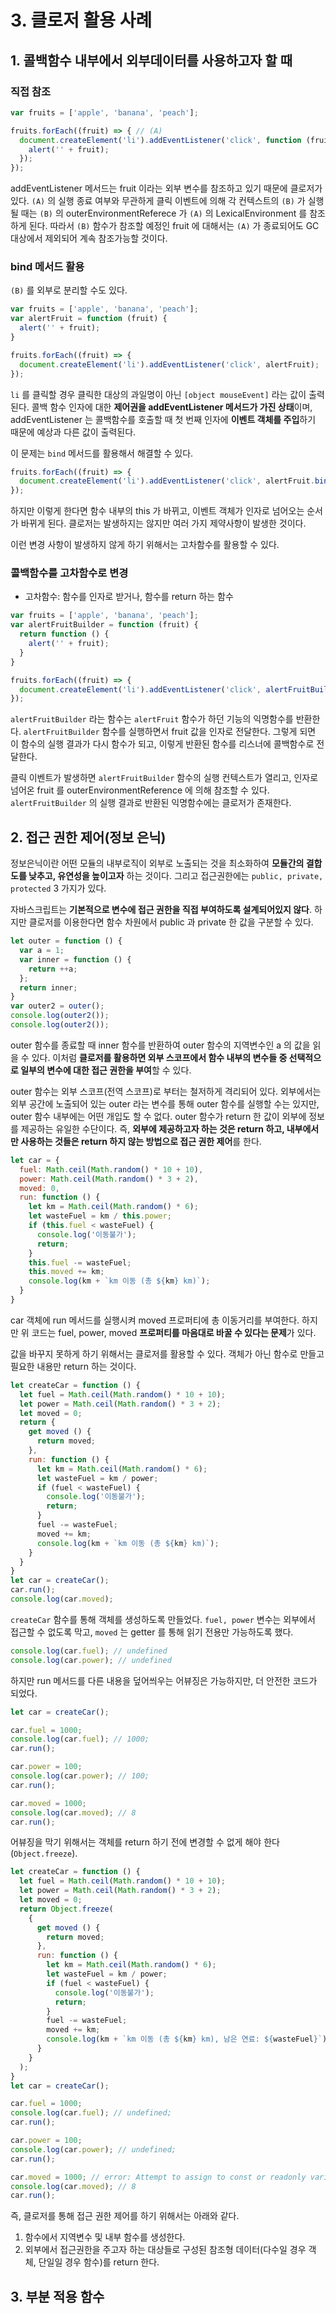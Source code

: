 # 3. 클로저 활용 사례

## 1. 콜백함수 내부에서 외부데이터를 사용하고자 할 때

### 직접 참조

```jsx
var fruits = ['apple', 'banana', 'peach'];

fruits.forEach((fruit) => { // (A)
  document.createElement('li').addEventListener('click', function (fruit) { // (B)
    alert('' + fruit);
  });
});
```

addEventListener 메서드는 fruit 이라는 외부 변수를 참조하고 있기 때문에 클로저가 있다. `(A)` 의 실행 종료 여부와 무관하게 클릭 이벤트에 의해 각 컨텍스트의 `(B)` 가 실행될 때는 `(B)` 의 outerEnvironmentReferece 가 `(A)` 의 LexicalEnvironment 를 참조하게 된다. 따라서 `(B)` 함수가 참조할 예정인 fruit 에 대해서는 `(A)` 가 종료되어도 GC 대상에서 제외되어 계속 참조가능할 것이다.

### bind 메서드 활용

`(B)` 를 외부로 분리할 수도 있다.

```jsx
var fruits = ['apple', 'banana', 'peach'];
var alertFruit = function (fruit) {
  alert('' + fruit);
}

fruits.forEach((fruit) => {
  document.createElement('li').addEventListener('click', alertFruit);
});
```

`li` 를 클릭할 경우 클릭한 대상의 과일명이 아닌 `[object mouseEvent]` 라는 값이 출력된다. 콜백 함수 인자에 대한 **제어권을 addEventListener 메서드가 가진 상태**이며, addEventListener 는 콜백함수를 호출할 때 첫 번째 인자에 **이벤트 객체를 주입**하기 때문에 예상과 다른 값이 출력된다.

이 문제는 `bind` 메서드를 활용해서 해결할 수 있다.

```jsx
fruits.forEach((fruit) => {
  document.createElement('li').addEventListener('click', alertFruit.bind(null, fruit));
});
```

하지만 이렇게 한다면 함수 내부의 this 가 바뀌고, 이벤트 객체가 인자로 넘어오는 순서가 바뀌게 된다. 클로저는 발생하지는 않지만 여러 가지 제약사항이 발생한 것이다.

이런 변경 사항이 발생하지 않게 하기 위해서는 고차함수를 활용할 수 있다.

### 콜백함수를 고차함수로 변경

- 고차함수: 함수를 인자로 받거나, 함수를 return 하는 함수

```jsx
var fruits = ['apple', 'banana', 'peach'];
var alertFruitBuilder = function (fruit) {
  return function () {
    alert('' + fruit);
  }
}

fruits.forEach((fruit) => {
  document.createElement('li').addEventListener('click', alertFruitBuilder(fruit));
});
```

`alertFruitBuilder` 라는 함수는 `alertFruit` 함수가 하던 기능의 익명함수를 반환한다. `alertFruitBuilder` 함수를 실행하면서 fruit 값을 인자로 전달한다. 그렇게 되면 이 함수의 실행 결과가 다시 함수가 되고, 이렇게 반환된 함수를 리스너에 콜백함수로 전달한다.

클릭 이벤트가 발생하면 `alertFruitBuilder` 함수의 실행 컨텍스트가 열리고, 인자로 넘어온 fruit 를 outerEnvironmentReference 에 의해 참조할 수 있다. `alertFruitBuilder` 의 실행 결과로 반환된 익명함수에는 클로저가 존재한다.

## 2. 접근 권한 제어(정보 은닉)

정보은닉이란 어떤 모듈의 내부로직이 외부로 노출되는 것을 최소화하여 **모듈간의 결합도를 낮추고, 유연성을 높이고자** 하는 것이다. 그리고 접근권한에는 `public, private, protected` 3 가지가 있다.

자바스크립트는 **기본적으로 변수에 접근 권한을 직접 부여하도록 설계되어있지 않다**. 하지만 클로저를 이용한다면 함수 차원에서 public 과 private 한 값을 구분할 수 있다.

```jsx
let outer = function () {
  var a = 1;
  var inner = function () {
    return ++a;
  };
  return inner;
}
var outer2 = outer();
console.log(outer2());
console.log(outer2());
```

outer 함수를 종료할 때 inner 함수를 반환하여 outer 함수의 지역변수인 a 의 값을 읽을 수 있다. 이처럼 **클로저를 활용하면 외부 스코프에서 함수 내부의 변수들 중 선택적으로 일부의 변수에 대한 접근 권한을 부여**할 수 있다.

outer 함수는 외부 스코프(전역 스코프)로 부터는 철저하게 격리되어 있다. 외부에서는 외부 공간에 노출되어 있는 outer 라는 변수를 통해 outer 함수를 실행할 수는 있지만, outer 함수 내부에는 어떤 개입도 할 수 없다. outer 함수가 return 한 값이 외부에 정보를 제공하는 유일한 수단이다. 즉, **외부에 제공하고자 하는 것은 return 하고, 내부에서만 사용하는 것들은 return 하지 않는 방법으로 접근 권한 제어**를 한다.

```jsx
let car = {
  fuel: Math.ceil(Math.random() * 10 + 10),
  power: Math.ceil(Math.random() * 3 + 2),
  moved: 0,
  run: function () {
    let km = Math.ceil(Math.random() * 6);
    let wasteFuel = km / this.power;
    if (this.fuel < wasteFuel) {
      console.log('이동불가');
      return;
    }
    this.fuel -= wasteFuel;
    this.moved += km;
    console.log(km + `km 이동 (총 ${km} km)`);
  }
}
```

car 객체에 run 메서드를 실행시켜 moved 프로퍼티에 총 이동거리를 부여한다. 하지만 위 코드는 fuel, power, moved **프로퍼티를 마음대로 바꿀 수 있다는 문제**가 있다.

값을 바꾸지 못하게 하기 위해서는 클로저를 활용할 수 있다. 객체가 아닌 함수로 만들고 필요한 내용만 return 하는 것이다.

```jsx
let createCar = function () {
  let fuel = Math.ceil(Math.random() * 10 + 10);
  let power = Math.ceil(Math.random() * 3 + 2);
  let moved = 0;
  return {
    get moved () {
      return moved;
    },
    run: function () {
      let km = Math.ceil(Math.random() * 6);
      let wasteFuel = km / power;
      if (fuel < wasteFuel) {
        console.log('이동불가');
        return;
      }
      fuel -= wasteFuel;
      moved += km;
      console.log(km + `km 이동 (총 ${km} km)`);
    }
  }
}
let car = createCar();
car.run();
console.log(car.moved);
```

`createCar` 함수를 통해 객체를 생성하도록 만들었다. `fuel, power` 변수는 외부에서 접근할 수 없도록 막고, `moved` 는 getter 를 통해 읽기 전용만 가능하도록 했다.

```jsx
console.log(car.fuel); // undefined
console.log(car.power); // undefined
```

하지만 run 메서드를 다른 내용을 덮어씌우는 어뷰징은 가능하지만, 더 안전한 코드가 되었다.

```jsx
let car = createCar();

car.fuel = 1000;
console.log(car.fuel); // 1000;
car.run();

car.power = 100;
console.log(car.power); // 100;
car.run();

car.moved = 1000;
console.log(car.moved); // 8
car.run();
```

어뷰징을 막기 위해서는 객체를 return 하기 전에 변경할 수 없게 해야 한다(`Object.freeze`).

```jsx
let createCar = function () {
  let fuel = Math.ceil(Math.random() * 10 + 10);
  let power = Math.ceil(Math.random() * 3 + 2);
  let moved = 0;
  return Object.freeze(
    {
      get moved () {
        return moved;
      },
      run: function () {
        let km = Math.ceil(Math.random() * 6);
        let wasteFuel = km / power;
        if (fuel < wasteFuel) {
          console.log('이동불가');
          return;
        }
        fuel -= wasteFuel;
        moved += km;
        console.log(km + `km 이동 (총 ${km} km), 남은 연료: ${wasteFuel}`);
      }
    }
  );
}
let car = createCar();

car.fuel = 1000;
console.log(car.fuel); // undefined;
car.run();

car.power = 100;
console.log(car.power); // undefined;
car.run();

car.moved = 1000; // error: Attempt to assign to const or readonly variable
console.log(car.moved); // 8
car.run();
```

즉, 클로저를 통해 접근 권한 제어를 하기 위해서는 아래와 같다.

1. 함수에서 지역변수 및 내부 함수를 생성한다.
2. 외부에서 접근권한을 주고자 하는 대상들로 구성된 참조형 데이터(다수일 경우 객체, 단일일 경우 함수)를 return 한다.

## 3. 부분 적용 함수
